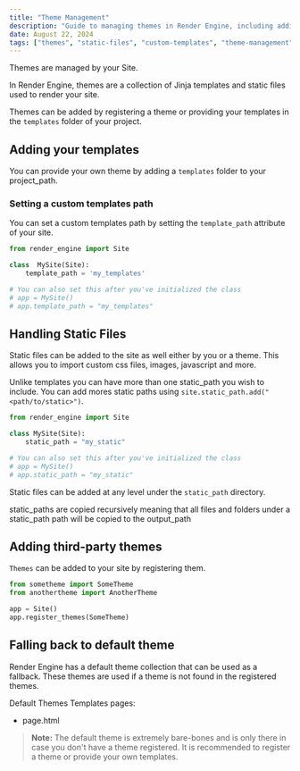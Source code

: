 ```yaml
---
title: "Theme Management"
description: "Guide to managing themes in Render Engine, including adding custom templates, handling static files, and integrating third-party themes."
date: August 22, 2024
tags: ["themes", "static-files", "custom-templates", "theme-management"]
---
```


Themes are managed by your Site.

In Render Engine, themes are a collection of Jinja templates and static files used to render your site.

Themes can be added by registering a theme or providing your templates in the `templates` folder of your project.

## Adding your templates

You can provide your own theme by adding a `templates` folder to your project_path.

### Setting a custom templates path

You can set a custom templates path by setting the `template_path` attribute of your site.

```python
from render_engine import Site

class  MySite(Site):
    template_path = 'my_templates'

# You can also set this after you've initialized the class
# app = MySite()
# app.template_path = "my_templates"
```

## Handling Static Files

Static files can be added to the site as well either by you or a theme. This allows you to import custom css files, images, javascript and more.

Unlike templates you can have more than one static_path you wish to include. You can add mores static paths using `site.static_path.add("<path/to/static>")`.

```python
from render_engine import Site

class MySite(Site):
    static_path = "my_static"

# You can also set this after you've initialized the class
# app = MySite()
# app.static_path = "my_static"

```

Static files can be added at any level under the `static_path` directory.

static_paths are copied recursively meaning that all files and folders under a static_path path will be copied to the output_path

## Adding third-party themes

`Themes` can be added to your site by registering them.

```python
from sometheme import SomeTheme
from anothertheme import AnotherTheme

app = Site()
app.register_themes(SomeTheme)
```

## Falling back to default theme

Render Engine has a default theme collection that can be used as a fallback. These themes are used if a theme is not found in the registered themes.

Default Themes Templates pages:

- page.html

> **Note:**
> The default theme is extremely bare-bones and is only there in case you don't have a theme registered. It is recommended to register a theme or provide your own templates.
